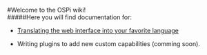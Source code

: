 #Welcome to the OSPi wiki!<br/>
#####Here you will find documentation for:

- [Translating the web interface into your favorite language](https://github.com/Dan-in-CA/OSPi/wiki/Translation-doc)

- Writing plugins to add new custom capabilities (comming soon).
